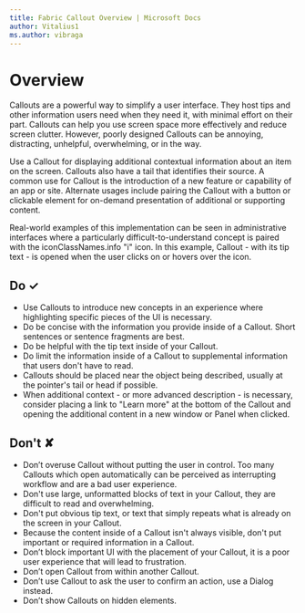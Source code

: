 ```yaml
---
title: Fabric Callout Overview | Microsoft Docs
author: Vitalius1
ms.author: vibraga
---
```


# Overview
Callouts are a powerful way to simplify a user interface. They host tips and other information users need when they need it, with minimal effort on their part. Callouts can help you use screen space more effectively and reduce screen clutter. However, poorly designed Callouts can be annoying, distracting, unhelpful, overwhelming, or in the way.

Use a Callout for displaying additional contextual information about an item on the screen. Callouts also have a tail that identifies their source. A common use for Callout is the introduction of a new feature or capability of an app or site. Alternate usages include pairing the Callout with a button or clickable element for on-demand presentation of additional or supporting content.

Real-world examples of this implementation can be seen in administrative interfaces where a particularly difficult-to-understand concept is paired with the iconClassNames.info &quot;i&quot; icon. In this example, Callout - with its tip text - is opened when the user clicks on or hovers over the icon.


## Do &#10003;
- Use Callouts to introduce new concepts in an experience where highlighting specific pieces of the UI is necessary.
- Do be concise with the information you provide inside of a Callout. Short sentences or sentence fragments are best.
- Do be helpful with the tip text inside of your Callout.
- Do limit the information inside of a Callout to supplemental information that users don&#39;t have to read.
- Callouts should be placed near the object being described, usually at the pointer&#39;s tail or head if possible.
- When additional context - or more advanced description - is necessary, consider placing a link to &quot;Learn more&quot; at the bottom of the Callout and opening the additional content in a new window or Panel when clicked.

## Don't &#10008;
- Don’t overuse Callout without putting the user in control. Too many Callouts which open automatically can be perceived as interrupting workflow and are a bad user experience.
- Don&#39;t use large, unformatted blocks of text in your Callout, they are difficult to read and overwhelming.
- Don&#39;t put obvious tip text, or text that simply repeats what is already on the screen in your Callout.
- Because the content inside of a Callout isn&#39;t always visible, don&#39;t put important or required information in a Callout.
- Don’t block important UI with the placement of your Callout, it is a poor user experience that will lead to frustration.
- Don’t open Callout from within another Callout.
- Don’t use Callout to ask the user to confirm an action, use a Dialog instead.
- Don’t show Callouts on hidden elements.